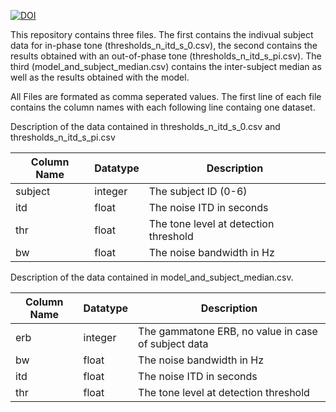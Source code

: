 [![DOI](https://zenodo.org/badge/397271076.svg)](https://zenodo.org/badge/latestdoi/397271076)

This repository contains three files. The first contains the indivual subject data for in-phase tone (thresholds_n_itd_s_0.csv), the second contains the results obtained with an out-of-phase tone (thresholds_n_itd_s_pi.csv). The third (model_and_subject_median.csv) contains the inter-subject median as well as the results obtained with the model.

All Files are formated as comma seperated values. The first line of each file contains the column names with each following line containg one dataset.

Description of the data contained in thresholds_n_itd_s_0.csv and thresholds_n_itd_s_pi.csv

| Column Name | Datatype    | Description                       |
|-------------|---------|---------------------------------------|
| subject     | integer | The subject ID (0-6)                  |
| itd         | float   | The noise ITD in seconds              |
| thr         | float   | The tone level at detection threshold |
| bw          | float   | The noise bandwidth in Hz             |

Description of the data contained in model_and_subject_median.csv.

| Column Name | Datatype    | Description                                      |
|-------------|---------|------------------------------------------------------|
| erb         | integer | The gammatone ERB, no value in case of subject data  |
| bw          | float   | The noise bandwidth in Hz                            |
| itd         | float   | The noise ITD in seconds                             |
| thr         | float   | The tone level at detection threshold                |
